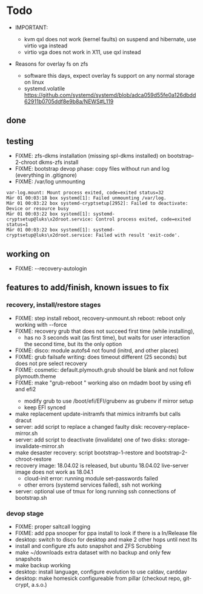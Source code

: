# Todo

+ IMPORTANT: 
    + kvm qxl does not work (kernel faults) on suspend and hibernate, use virtio vga instead
    + virtio vga does not work in X11, use qxl instead

+ Reasons for overlay fs on zfs
    + software this days, expect overlay fs support on any normal storage on linux
    + systemd.volatile https://github.com/systemd/systemd/blob/adca059d55fe0a126dbdd62911b0705ddf8e9b8a/NEWS#L119

## done

## testing

+ FIXME: zfs-dkms installation (missing spl-dkms installed) on bootstrap-2-chroot dkms-zfs install
+ FIXME: bootstrap devop phase: copy files without run and log (everything in .gitignore)
+ FIXME: /var/log unmounting
```
var-log.mount: Mount process exited, code=exited status=32
Mär 01 00:03:18 box systemd[1]: Failed unmounting /var/log.
Mär 01 00:03:22 box systemd-cryptsetup[2952]: Failed to deactivate: Device or resource busy
Mär 01 00:03:22 box systemd[1]: systemd-cryptsetup@luks\x2droot.service: Control process exited, code=exited status=1
Mär 01 00:03:22 box systemd[1]: systemd-cryptsetup@luks\x2droot.service: Failed with result 'exit-code'.
```

## working on
+ FIXME: --recovery-autologin

## features to add/finish, known issues to fix

### recovery, install/restore stages
+ FIXME: step install reboot, recovery-unmount.sh reboot: reboot only working with --force
+ FIXME: recovery grub that does not succeed first time (while installing),
    + has no 3 seconds wait (as first time), but waits for user interaction the second time, but its the only option
+ FIXME: disco: module autofs4 not found (initrd, and other places)
+ FIXME: grub failsafe writing: does timeout different (25 seconds) but does not pre select recovery
+ FIXME: cosmetic: default.plymouth.grub should be blank and not follow plymouth.theme
+ FIXME: make "grub-reboot <entry>" working also on mdadm boot by using efi and efi2
    + modify grub to use /boot/efi/EFI/grubenv as grubenv if mirror setup
    + keep EFI synced
+ make replacement update-initramfs that mimics initramfs but calls dracut
+ server: add script to replace a changed faulty disk: recovery-replace-mirror.sh
+ server: add script to deactivate (invalidate) one of two disks: storage-invalidate-mirror.sh
+ make desaster recovery: script bootstrap-1-restore and bootstrap-2-chroot-restore
+ recovery image: 18.04.02 is released, but ubuntu 18.04.02 live-server image does not work as 18.04.1
    + cloud-init error: running module set-passwords failed
    + other errors (systemd services failed), ssh not working
+ server: optional use of tmux for long running ssh connections of bootstrap.sh

### devop stage
+ FIXME: proper saltcall logging
+ FIXME: add ppa snooper for ppa install to look if there is a In/Release file
+ desktop: switch to disco for desktop and make 2 other hops until next lts
+ install and configure zfs auto snapshot and ZFS Scrubbing
+ make ~/downloads extra dataset with no backup and only few snapshots
+ make backup working
+ desktop: install language, configure evolution to use caldav, carddav
+ desktop: make homesick configureable from pillar (checkout repo, git-crypt, a.s.o.)

